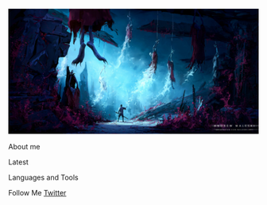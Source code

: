 ![Header](https://github.com/rickert156/rickert156/blob/main/assets/header.jpg)

About me

Latest 

Languages and Tools

Follow Me
<a href='https://x.com/Rickert156'>Twitter</a>